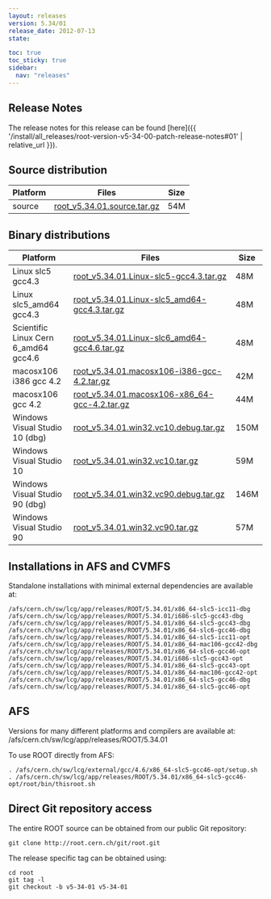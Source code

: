 ```yaml
---
layout: releases
version: 5.34/01
release_date: 2012-07-13
state:

toc: true
toc_sticky: true
sidebar:
  nav: "releases"
---
```



## Release Notes

The release notes for this release can be found [here]({{ '/install/all_releases/root-version-v5-34-00-patch-release-notes#01' | relative_url }}).

## Source distribution

| Platform       | Files | Size |
|-----------|-------|-----|
| source | [root_v5.34.01.source.tar.gz](https://root.cern.ch/download/root_v5.34.01.source.tar.gz) |  54M |


## Binary distributions

| Platform       | Files | Size |
|-----------|-------|-----|
| Linux slc5 gcc4.3 | [root_v5.34.01.Linux-slc5-gcc4.3.tar.gz](https://root.cern.ch/download/root_v5.34.01.Linux-slc5-gcc4.3.tar.gz) |  48M |
| Linux slc5_amd64 gcc4.3 | [root_v5.34.01.Linux-slc5_amd64-gcc4.3.tar.gz](https://root.cern.ch/download/root_v5.34.01.Linux-slc5_amd64-gcc4.3.tar.gz) |  48M |
| Scientific Linux Cern 6_amd64 gcc4.6 | [root_v5.34.01.Linux-slc6_amd64-gcc4.6.tar.gz](https://root.cern.ch/download/root_v5.34.01.Linux-slc6_amd64-gcc4.6.tar.gz) |  48M |
| macosx106 i386 gcc 4.2 | [root_v5.34.01.macosx106-i386-gcc-4.2.tar.gz](https://root.cern.ch/download/root_v5.34.01.macosx106-i386-gcc-4.2.tar.gz) |  42M |
| macosx106 gcc 4.2 | [root_v5.34.01.macosx106-x86_64-gcc-4.2.tar.gz](https://root.cern.ch/download/root_v5.34.01.macosx106-x86_64-gcc-4.2.tar.gz) |  44M |
| Windows Visual Studio 10 (dbg) | [root_v5.34.01.win32.vc10.debug.tar.gz](https://root.cern.ch/download/root_v5.34.01.win32.vc10.debug.tar.gz) | 150M |
| Windows Visual Studio 10 | [root_v5.34.01.win32.vc10.tar.gz](https://root.cern.ch/download/root_v5.34.01.win32.vc10.tar.gz) |  59M |
| Windows Visual Studio 90 (dbg) | [root_v5.34.01.win32.vc90.debug.tar.gz](https://root.cern.ch/download/root_v5.34.01.win32.vc90.debug.tar.gz) | 146M |
| Windows Visual Studio 90 | [root_v5.34.01.win32.vc90.tar.gz](https://root.cern.ch/download/root_v5.34.01.win32.vc90.tar.gz) |  57M |



## Installations in AFS and CVMFS
Standalone installations with minimal external dependencies are available at:
~~~
/afs/cern.ch/sw/lcg/app/releases/ROOT/5.34.01/x86_64-slc5-icc11-dbg
/afs/cern.ch/sw/lcg/app/releases/ROOT/5.34.01/i686-slc5-gcc43-dbg
/afs/cern.ch/sw/lcg/app/releases/ROOT/5.34.01/x86_64-slc5-gcc43-dbg
/afs/cern.ch/sw/lcg/app/releases/ROOT/5.34.01/x86_64-slc6-gcc46-dbg
/afs/cern.ch/sw/lcg/app/releases/ROOT/5.34.01/x86_64-slc5-icc11-opt
/afs/cern.ch/sw/lcg/app/releases/ROOT/5.34.01/x86_64-mac106-gcc42-dbg
/afs/cern.ch/sw/lcg/app/releases/ROOT/5.34.01/x86_64-slc6-gcc46-opt
/afs/cern.ch/sw/lcg/app/releases/ROOT/5.34.01/i686-slc5-gcc43-opt
/afs/cern.ch/sw/lcg/app/releases/ROOT/5.34.01/x86_64-slc5-gcc43-opt
/afs/cern.ch/sw/lcg/app/releases/ROOT/5.34.01/x86_64-mac106-gcc42-opt
/afs/cern.ch/sw/lcg/app/releases/ROOT/5.34.01/x86_64-slc5-gcc46-dbg
/afs/cern.ch/sw/lcg/app/releases/ROOT/5.34.01/x86_64-slc5-gcc46-opt
~~~

## AFS
Versions for many different platforms and compilers are available at:
/afs/cern.ch/sw/lcg/app/releases/ROOT/5.34.01

To use ROOT directly from AFS:
~~~
. /afs/cern.ch/sw/lcg/external/gcc/4.6/x86_64-slc5-gcc46-opt/setup.sh
. /afs/cern.ch/sw/lcg/app/releases/ROOT/5.34.01/x86_64-slc5-gcc46-opt/root/bin/thisroot.sh
~~~

## Direct Git repository access
The entire ROOT source can be obtained from our public Git repository:

~~~
git clone http://root.cern.ch/git/root.git
~~~
The release specific tag can be obtained using:
~~~
cd root
git tag -l
git checkout -b v5-34-01 v5-34-01
~~~
